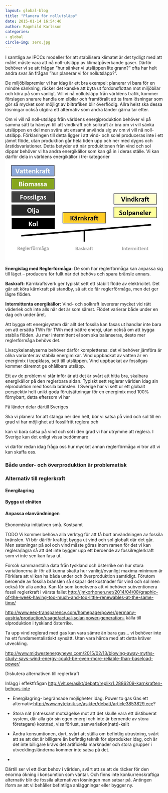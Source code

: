 ```yaml
---
layout: global-blog
title: "Planera för nollutsläpp"
date: 2015-01-14 16:54:46
author: Ragnhild Karlsson
categories:
- global
circle-img: zero.jpg
---
```


I samtliga av IPCCs modeller för att stabilisera klimatet är det tydligt med att målet måste vara att nå noll-utsläpp av klimatpåverkande gaser. Därför behöver vi se att frågan ”hur sänker vi utsläppen lite grann?” ofta har helt andra svar än frågan ”hur planerar vi för nollutsläpp?”.

De miljöbilspremier vi har idag är ett bra exempel: planerar vi bara för en mindre sänkning, räcker det kanske att byta ut fordonsflottan mot miljöbilar och köra på som vanligt. Vill vi nå nollutsläpp från världens trafik, kommer förslagen snarare handla om elbilar och framförallt att ta fram lösningar som gör så mycket som möjligt av biltrafiken blir överflödig. Allra helst ska dessa lösningar också utgöra ett alternativ som andra länder gärna tar efter.

Om vi vill nå noll-utsläpp från världens energiproduktion behöver vi på samma sätt ta hänsyn till att vindkraft och solkraft är bra om vi vill sänka utsläppen en del men svåra att ensamt använda sig av om vi vill nå noll-utsläpp.
Förklaringen till detta ligger i att vind- och solel produceras inte i ett jämnt flöde, utan produktion går hela tiden upp och ner med dygns och årstidsvariationer. Detta betyder att när produktionen från vind och sol dippar behöver vi ha andra energikällor som kan gå in i deras ställe. Vi kan därför dela in världens energikällor i tre-kategorier
<img class="img-responsive blog-img" src= "/assets/img/global/reglerkraft.jpg">

<b>Energislag med Reglerförmåga:</b> De som har reglerförmåga kan anpassa sig till läget – producera för fullt när det behövs och spara bränsle annars.

<b>Baskraft:</b> Kärnkraftsverk ger typiskt sett ett stabilt flöde av elektricitet. Det går att köra kärnkraft på standby, så att de får reglerförmåga, men det ger lägre flöden.

<b>Intermittenta energikällor:</b> Vind- och solkraft levererar mycket vid rätt väderlek och inte alls när det är som sämst. Flödet varierar både under en dag och under året.

Att bygga ett energisystem där allt det fossila kan fasas ut handlar inte bara om att ersätta TWh för TWh med bättre energi, utan också om att bygga stabila flöden. Ju mer intermittent el som ska balanseras, desto mer reglerförmåga behövs det.

Livscykelanalyserna behöver därför kompletteras: det vi behöver jämföra är olika varianter av stabila energimixar. Vind uppbackat av vatten är en energimix i toppklass, sett till utsläppen. Vind uppbackat av fossilgas kommer däremot ge ohållbara utsläpp.

Ett av de problem vi står inför är att det är svårt att hitta bra, skalbara energikällor på den reglerbara sidan. Typiskt sett reglerar världen idag sin elproduktion med fossila bränslen. I Sverige har vi sett ur ett globalt perspektiv helt unikt goda förutsättningar för en energimix med 100% förnybart, detta eftersom vi har 

Få länder delar därtill Sveriges 




Ska vi planera för att stänga ner den helt, bör vi satsa på vind och sol till en grad vi har möjlighet att fossilfritt reglera och

kan vi bara satsa på vind och sol i den grad vi har utrymme att reglera. I Sverige kan det enligt vissa bedömmare 



vi därför redan idag fråga oss hur mycket annan reglerförmåga vi tror att vi kan skaffa oss.


<h3>Både under- och överproduktion är problematisk</h3>

<h3>Alternativ till reglerkraft</h3>
<h4>Energilagring</h4>
<h4>Bygga ut elnäten</h4>
<h4>Anpassa elanvändningen</h4>
Ekonomiska initiativen små.
Kostsamt


TODO
Vi kommer behöva alla verktyg för att få bort användningen av fossila bränslen. Vi bör därför kraftigt bygga ut vind och sol globalt där det går.
Men satsningar på sol och vind måste göras inom ramen för det vi kan reglera/lagra så att det inte bygger upp ett beroende av fossilreglerkraft som vi inte sen kan fasa ut.

Försök sammanställa data från tyskland och österrike om hur stora variationerna är för att kunna skatta hur vanligt/ovanligt maxima minimum är
Förklara att vi kan ha båda under och överproduktion samtidigt.
Förutom beroende av fossila bränslen så skapar det kostnader för vind och sol men också för alla andra. Kan får som konekvens att vi behöver subventionera fossil reglerkraft i värsta fallet
http://jmkorhonen.net/2014/04/08/graphic-of-the-week-having-too-much-and-too-little-renewables-at-the-same-time/

http://www.eex-transparency.com/homepage/power/germany-austria/production/usage/actual-solar-power-generation- källa till elproduktion i tyskland österrike.

Ta upp vind reglerad med gas kan vara sämre än bara gas... vi behöver inte ha ett fundamentalistiskt synsätt. Utan vara hårda med att detta kräver utveckling.


http://www.midwestenergynews.com/2015/02/13/blowing-away-myths-study-says-wind-energy-could-be-even-more-reliable-than-baseload-power/


Diskutera alternativen till reglerkraft

Inlägg i effektfrågan
http://vlt.se/asikt/debatt/replik/1.2886209-karnkraften-behovs-inte

- Energilagring- begränsade möjligheter idag.
Power to gas
Gas ett alternativ:http://www.nyteknik.se/asikter/debatt/article3853829.ece?

- Stora nät (intressant motsägelse mot att det skulle vara ett distibuerat system, där alla gör sin egen energi och inte är beroende av stora företagare) kostnad, viss förlust, samvariation(natt)-kallt
- Ändra konsumtionen, dyrt, svårt att ställa om befintlig utrustning, svårt att se att det är billigare än befintlig teknik för elprodukter idag,  och är det inte billigare krävs det artificiella marknader och  stora grupper i utvecklingsländerna kommer inte satsa på det.
- 

Därtill ser vi ett ökat behov i världen, svårt att se att de räcker för den enorma ökning i konsumtion som väntar. Och finns inte konkurrenskraftiga alternativ blir de fossila alternativen lösningen man satsar på. Antingen iform av att vi behåller befintliga anläggningar eller bygger ny.
